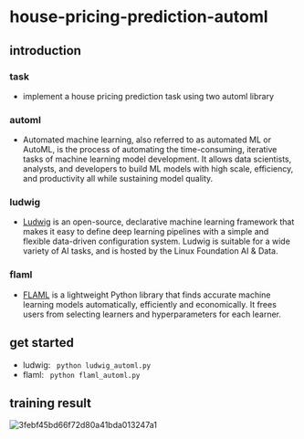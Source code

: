 # house-pricing-prediction-automl
## introduction
### task
- implement a house pricing prediction task using two automl library
### automl
- Automated machine learning, also referred to as automated ML or AutoML, is the process of automating the time-consuming, iterative tasks of machine learning model development. It allows data scientists, analysts, and developers to build ML models with high scale, efficiency, and productivity all while sustaining model quality. 
### ludwig
- [Ludwig](https://ludwig-ai.github.io/ludwig-docs/0.5/) is an open-source, declarative machine learning framework that makes it easy to define deep learning pipelines with a simple and flexible data-driven configuration system. Ludwig is suitable for a wide variety of AI tasks, and is hosted by the Linux Foundation AI & Data.
### flaml
- [FLAML](https://github.com/microsoft/FLAML) is a lightweight Python library that finds accurate machine learning models automatically, efficiently and economically. It frees users from selecting learners and hyperparameters for each learner.
## get started
- ludwig:
``` python ludwig_automl.py```
- flaml:
``` python flaml_automl.py```
## training result
![3febf45bd66f72d80a41bda013247a1](https://user-images.githubusercontent.com/87921304/178113045-e767e719-3891-4daa-8fee-41321c3e29fd.png)

